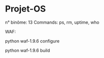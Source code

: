 # Projet-OS

n° binôme: 13
Commands: ps, rm, uptime, who

WAF:

python waf-1.9.6 configure

python waf-1.9.6 build
